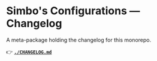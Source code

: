 # Simbo's Configurations — Changelog

A meta-package holding the changelog for this monorepo.

👉 [**`./CHANGELOG.md`**](./CHANGELOG.md)
